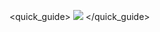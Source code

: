 <quick_guide>
![](http://static.energysistem.com/images/manuals/42238/5583c828cbc6e.jpg)
</quick_guide>
